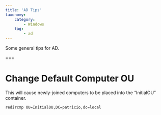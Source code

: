 ```yaml
---
title: 'AD Tips'
taxonomy:
    category:
        - Windows
    tag:
        - ad
---
```


Some general tips for AD.

===
# Change Default Computer OU

This will cause newly-joined computers to be placed into the “InitialOU” container.

    redircmp OU=InitialOU,DC=patricio,dc=local
